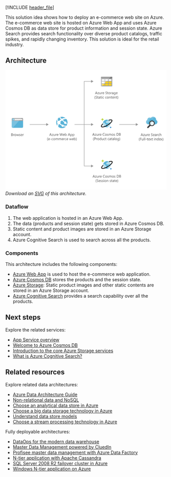 [!INCLUDE [header_file](../../../includes/sol-idea-header.md)]

This solution idea shows how to deploy an e-commerce web site on Azure. The e-commerce web site is hosted on Azure Web App and uses Azure Cosmos DB as data store for  product information and session state. Azure Search provides search functionality over diverse product catalogs, traffic spikes, and rapidly changing inventory. This solution is ideal for the retail industry.

## Architecture

![Architecture Diagram](../media/retail-and-e-commerce-using-cosmos-db.png)
*Download an [SVG](../media/retail-and-e-commerce-using-cosmos-db.svg) of this architecture.*

### Dataflow

1.	The web application is hosted in an Azure Web App.
2.	The data (products and session state) gets stored in Azure Cosmos DB.
3.	Static content and product images are stored in an Azure Storage account.
4.	Azure Cognitive Search is used to search across all the products. 

### Components

This architecture includes the following components:

* [Azure Web App](https://azure.microsoft.com/services/app-service/web) is used to host the e-commerce web application.
* [Azure Cosmos DB](https://azure.microsoft.com/services/cosmos-db) stores the products and the session state.
* [Azure Storage](https://azure.microsoft.com/services/storage): Static product images and other static contents are stored in an Azure Storage account.
* [Azure Cognitive Search](https://azure.microsoft.com/services/search) provides a search capability over all the products.

## Next steps

Explore the related services:

* [App Service overview](/azure/app-service/overview)
* [Welcome to Azure Cosmos DB](/azure/cosmos-db/introduction)
* [Introduction to the core Azure Storage services](/azure/storage/common/storage-introduction)
* [What is Azure Cognitive Search?](/azure/search/search-what-is-azure-search)

## Related resources

Explore related data architectures:

* [Azure Data Architecture Guide](../../data-guide/index.md)
* [Non-relational data and NoSQL](../../data-guide/big-data/non-relational-data.yml)
* [Choose an analytical data store in Azure](../../data-guide/technology-choices/analytical-data-stores.md)
* [Choose a big data storage technology in Azure](../../data-guide/technology-choices/data-storage.md)
* [Understand data store models](../../guide/technology-choices/data-store-overview.md)
* [Choose a stream processing technology in Azure](../../data-guide/technology-choices/stream-processing.md)

Fully deployable architectures:

* [DataOps for the modern data warehouse](../../example-scenario/data-warehouse/dataops-mdw.yml)
* [Master Data Management powered by CluedIn](../../reference-architectures/data/cluedin.yml)
* [Profisee master data management with Azure Data Factory](../../reference-architectures/data/profisee-master-data-management-data-factory.yml)
* [N-tier application with Apache Cassandra](../../reference-architectures/n-tier/n-tier-cassandra.yml)
* [SQL Server 2008 R2 failover cluster in Azure](../../example-scenario/sql-failover/sql-failover-2008r2.yml)
* [Windows N-tier application on Azure](../../reference-architectures/n-tier/n-tier-sql-server.yml)

